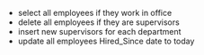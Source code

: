 - select all employees if they work in office
- delete all employees if they are supervisors
- insert new supervisors for each department
- update all employees Hired_Since date to today
